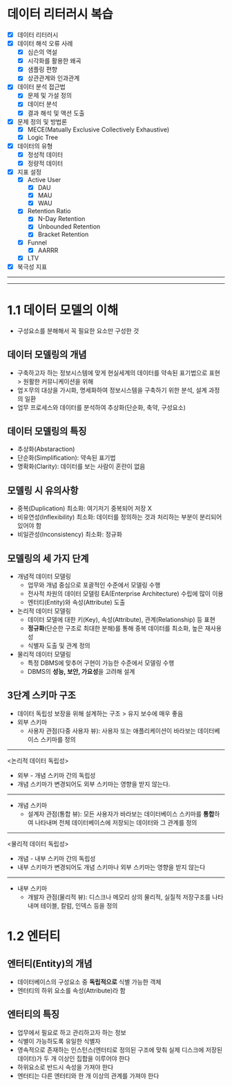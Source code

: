 # 데이터 리터러시 복습
- [X] 데이터 리터러시
- [X] 데이터 해석 오류 사례
  - [X] 심슨의 역설
  - [X] 시각화를 활용한 왜곡
  - [X] 샘플링 편향
  - [X] 상관관계와 인과관계

- [X] 데이터 분석 접근법
  - [X] 문제 및 가설 정의
  - [X] 데이터 분석
  - [X] 결과 해석 및 액션 도출

- [X] 문제 정의 및 방법론
  - [X] MECE(Matually Exclusive Collectively Exhaustive)
  - [X] Logic Tree

- [X] 데이터의 유형
  - [X] 정성적 데이터
  - [X] 정량적 데이터

- [X] 지표 설정
  - [X] Active User
    - [X] DAU
    - [X] MAU
    - [X] WAU
  - [X] Retention Ratio
    - [X] N-Day Retention
    - [X] Unbounded Retention
    - [X] Bracket Retention
  - [X] Funnel
    - [X] AARRR
  - [X] LTV

- [X] 북극성 지표

---
---

# 1.1 데이터 모델의 이해
- 구성요소를 분해해서 꼭 필요한 요소만 구성한 것
## 데이터 모델링의 개념
- 구축하고자 하는 정보시스템에 맞게 현실세계의 데이터를 약속된 표기법으로 표현 > 원활한 커뮤니케이션을 위해
- 업ㅈ무의 대상을 가시화, 명세화하여 정보시스템을 구축하기 위한 분석, 설계 과정의 일환
- 업무 프로세스와 데이터를 분석하여 추상화(단순화, 축약, 구성요소)
## 데이터 모델링의 특징
- 추상화(Abstaraction)
- 단순화(Simplification): 약속된 표기법
- 명확화(Clarity): 데이터를 보는 사람이 혼란이 없음
## 모델링 시 유의사항
- 중복(Duplication) 최소화: 여기저기 중복되어 저장 X
- 비유연성(Inflexibility) 최소화: 데이터를 정의하는 것과 처리하는 부분이 분리되어 있어야 함
- 비일관성(Inconsistency) 최소화: 정규화
## 모델링의 세 가지 단계
- 개념적 데이터 모델링
  - 업무와 개념 중심으로 포괄적인 수준에서 모델링 수행
  - 전사적 차원의 데이터 모델링 EA(Enterprise Architecture) 수립에 많이 이용
  - 엔터티(Entity)와 속성(Attribute) 도출
- 논리적 데이터 모델링
  - 데이터 모델에 대한 키(Key), 속성(Attribute), 관계(Relationship) 등 표현
  - **정규화**(단순한 구조로 최대한 분해)를 통해 중복 데이터를 최소화, 높은 재사용성
  - 식별자 도출 및 관계 정의
- 물리적 데이터 모델링
  - 특정 DBMS에 맞추어 구현이 가능한 수준에서 모델링 수행 
  - DBMS의 **성능, 보안, 가요성**을 고려해 설계
## 3단계 스키마 구조 
- 데이터 독립성 보장을 위해 설계하는 구조 > 유지 보수에 매우 좋음
- 외부 스키마
  - 사용자 관점(다중 사용자 뷰): 사용자 또는 애플리케이션이 바라보는 데이터베이스 스키마를 정의
---
<논리적 데이터 독립성>
- 외부 - 개념 스키마 간의 독립성
- 개념 스키마가 변경되어도 외부 스키마는 영향을 받지 않는다.
---
- 개념 스키마
  - 설계자 관점(통합 뷰): 모든 사용자가 바라보는 데이터베이스 스키마를 **통합**하여 나타내며 전체 데이터베이스에 저장되는 데이터와 그 관계를 정의
---
<물리적 데이터 독립성>
- 개념 - 내부 스키마 간의 독립성
- 내부 스키마가 변경되어도 개념 스키마나 외부 스키마는 영향을 받지 않는다
---
- 내부 스키마
  - 개발자 관점(물리적 뷰): 디스크나 메모리 상의 물리적, 실질적 저장구조를 나타내며 테이블, 칼럼, 인덱스 등을 정의

# 1.2 엔터티
## 엔터티(Entity)의 개념
- 데이터베이스의 구성요소 중 **독립적으로** 식별 가능한 객체
- 엔터티의 하위 요소를 속성(Attribute)라 함
## 엔터티의 특징
- 업무에서 필요로 하고 관리하고자 하는 정보
- 식별이 가능하도록 유일한 식별자
- 영속적으로 존재하는 인스턴스(엔터티로 정의된 구조에 맞춰 실제 디스크에 저장된 데이터)가 두 개 이상인 집합을 이루어야 한다
- 하위요소로 반드시 속성을 가져야 한다
- 엔터티는 다른 엔터티와 한 개 이상의 관계를 가져야 한다